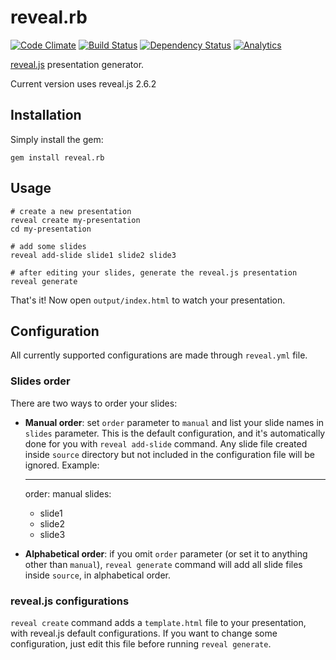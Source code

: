 # reveal.rb

[![Code Climate](https://codeclimate.com/github/ggarnier/reveal.rb/badges/gpa.svg)](https://codeclimate.com/github/ggarnier/reveal.rb)
[![Build Status](https://travis-ci.org/ggarnier/reveal.rb.svg)](https://travis-ci.org/ggarnier/reveal.rb)
[![Dependency Status](https://gemnasium.com/ggarnier/reveal.rb.png)](https://gemnasium.com/ggarnier/reveal.rb)
[![Analytics](https://ga-beacon.appspot.com/UA-25495907-3/github/reveal.rb)](https://github.com/igrigorik/ga-beacon)

[reveal.js](https://github.com/hakimel/reveal.js) presentation generator.

Current version uses reveal.js 2.6.2

## Installation

Simply install the gem:

    gem install reveal.rb

## Usage

    # create a new presentation
    reveal create my-presentation
    cd my-presentation

    # add some slides
    reveal add-slide slide1 slide2 slide3

    # after editing your slides, generate the reveal.js presentation
    reveal generate

That's it! Now open `output/index.html` to watch your presentation.

## Configuration

All currently supported configurations are made through `reveal.yml` file.

### Slides order

There are two ways to order your slides:

* **Manual order**: set `order` parameter to `manual` and list your slide names in `slides` parameter. This is the default configuration, and it's automatically done for you with `reveal add-slide` command. Any slide file created inside `source` directory but not included in the configuration file will be ignored. Example:

    ---
    order: manual
    slides:
    - slide1
    - slide2
    - slide3

* **Alphabetical order**: if you omit `order` parameter (or set it to anything other than `manual`), `reveal generate` command will add all slide files inside `source`, in alphabetical order.

### reveal.js configurations

`reveal create` command adds a `template.html` file to your
presentation, with reveal.js default configurations. If you want to
change some configuration, just edit this file before running `reveal
generate`.
